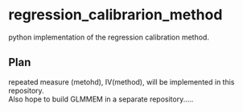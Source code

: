 # regression_calibrarion_method
python implementation of the regression calibration method.


## Plan
repeated measure (metohd), IV(method), will be implemented in this repository.
<br>
Also hope to build GLMMEM in a separate repository.....

